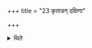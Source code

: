 +++
title = "23 कृतान्नन् दक्षिणा"

+++

<details><summary>थिते</summary>

कृतान्नं दक्षिणा २३
</details>
